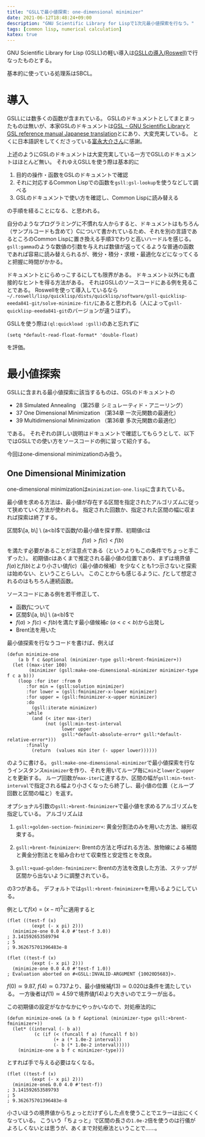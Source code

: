 ```yaml
---
title: "GSLLで最小値探索: one-dimensional minimizer"
date: 2021-06-12T18:48:24+09:00
description: "GNU Scientific Library for Lispで1次元最小値探索を行なう。"
tags: [common lisp, numerical calculation]
katex: true
---
```


GNU Scientific Library for Lisp (GSLL)の軽い導入は[GSLLの導入(Roswell)](https://biyori-sh.github.io/posts/post-20210505/)で行なったものとする。

基本的に使っている処理系はSBCL。


# 導入
GSLLには数多くの函数が含まれている。
GSLLのドキュメントとしてまとまったものは無いが、本家GSLのドキュメントは[GSL - GNU Scientific Library](https://www.gnu.org/software/gsl/)と[GSL reference manual Japanese translation](https://staff.aist.go.jp/tominaga-daisuke/translations/gsl/index.html)とにあり、大変充実している。
とくに日本語訳をしてくださっている[富永大介さん](https://staff.aist.go.jp/tominaga-daisuke/)に感謝。

上述のようにGSLのドキュメントは大変充実している一方でGSLLのドキュメントはほとんど無い。
それゆえGSLLを使う際は基本的に

1. 目的の操作・函数をGSLのドキュメントで確認
2. それに対応するCommon Lispでの函数を`gsll:gsl-lookup`を使うなどして調べる
3. GSLのドキュメントで使い方を確認し、Common Lispに読み替える

の手順を経ることになる、と思われる。

自分のようなプログラミングに不慣れな人からすると、ドキュメントはもちろん（サンプルコードも含めて）Cについて書かれているため、それを別の言語であるところのCommon Lispに置き換える手順3でわりと高いハードルを感じる。
`gsll:gamma`のような数値の引数を与えれば数値が返ってくるような普通の函数であれば容易に読み替えられるが、微分・積分・求根・最適化などになってくると把握に時間がかかる。

ドキュメントとにらめっこするにしても限界がある。
ドキュメント以外にも直接的なヒントを得る方法がある。
それはGSLLのソースコードにある例を見ることである。
Roswellを使って導入しているなら`~/.roswell/lisp/quicklisp/dists/quicklisp/software/gsll-quicklisp-eeeda841-git/solve-minimize-fit/`にあると思われる（人によって`gsll-quicklisp-eeeda841-git`のバージョンが違うはず）。

GSLLを使う際は`(ql:quickload :gsll)`のあと忘れずに
```Lisp
(setq *default-read-float-format* 'double-float)
```
を評価。


# 最小値探索
GSLLに含まれる最小値探索に該当するものは、GSLのドキュメントの

* 28 Simulated Annealing （第25章 シミュレーティド・アニーリング）
* 37 One Dimensional Minimization （第34章 一次元関数の最適化）
* 39 Multidimensional Minimization （第36章 多次元関数の最適化）

である。
それぞれの詳しい説明はドキュメントで確認してもらうとして、以下ではGSLLでの使い方をソースコードの例に習って紹介する。

今回はone-dimensional minimizationのみ扱う。


## One Dimensional Minimization
one-dimensional minimizationは`minimization-one.lisp`に含まれている。

最小値を求める方法は、最小値が存在する区間を指定されたアルゴリズムに従って狭めていく方法が使われる。
指定された回数か、指定された区間の幅に収まれば探索は終了する。

区間$\[a, b\] \ (a<b)$で函数$f$の最小値を探す際、初期値$c$は
$$
f(a) > f(c) < f(b)
$$
を満たす必要があることが注意点である（というよりもこの条件でちょっと手こずった）。
初期値$c$はあくまで推定される最小値の位置であり、まずは境界値$f(a)$と$f(b)$とより小さい値$f(c)$（最小値の候補）を少なくとも1つ示さないと探索は始めない、ということらしい。
このことからも感じるように、$f$として想定されるのはもちろん連続函数。

ソースコードにある例を若干修正して、

* 函数$f$について
* 区間$\[a, b\] \ (a<b)$で
* $f(a) > f(c) < f(b)$を満たす最小値候補$c \ (a<c<b)$から出発し
* Brent法を用いた

最小値探索を行なうコードを書けば、例えば
```Lisp
(defun minimize-one
    (a b f c &optional (minimizer-type gsll:+brent-fminimizer+))
  (let ((max-iter 100)
        (minimizer (gsll:make-one-dimensional-minimizer minimizer-type f c a b)))
    (loop :for iter :from 0
       :for min = (gsll:solution minimizer)
       :for lower = (gsll:fminimizer-x-lower minimizer)
       :for upper = (gsll:fminimizer-x-upper minimizer)
       :do
         (gsll:iterate minimizer)
       :while
         (and (< iter max-iter)
              (not (gsll:min-test-interval
                    lower upper
                    gsll:*default-absolute-error* gsll:*default-relative-error*)))
       :finally
         (return  (values min iter (- upper lower))))))
```
のように書ける。
`gsll:make-one-dimensional-minimizer`で最小値探索を行なうインスタンス`minimizer`を作り、それを用いてループ毎に`min`と`lower`と`upper`とを更新する。
ループ回数が`max-iter`に達するか、区間の幅が`gsll:min-test-interval`で指定される幅より小さくなったら終了し、最小値の位置（とループ回数と区間の幅と）を返す。

オプショナル引数の`gsll:+brent-fminimizer+`で最小値を求めるアルゴリズムを指定している。
アルゴリズムは

1. `gsll:+golden-section-fminimizer+`:
黄金分割法のみを用いた方法、線形収束する。

2. `gsll:+brent-fminimizer+`:
Brentの方法と呼ばれる方法、放物線による補間と黄金分割法とを組み合わせて収束性と安定性とを改良。

3. `gsll:+quad-golden-fminimizer+`:
Brentの方法を改良した方法、ステップが区間から出ないように調整されている。

の3つがある。
デフォルトでは`gsll:+brent-fminimizer+`を用いるようにしている。

例として$f(x) = (x-\pi)^2$に適用すると
```Lisp
(flet ((test-f (x)
         (expt (- x pi) 2)))
  (minimize-one 0.0 4.0 #'test-f 3.0))
; 3.141592653589794
; 5
; 9.362675701396483e-8

(flet ((test-f (x)
         (expt (- x pi) 2)))
  (minimize-one 0.0 4.0 #'test-f 1.0))
; Evaluation aborted on #<GSLL:INVALID-ARGUMENT {10020D5683}>.
```
$f(0) \simeq 9.87, \ f(4) \simeq 0.737$より、最小値候補$f(3) \simeq 0.020$は条件を満たしている。
一方後者は$f(1) \simeq 4.59$で境界値$f(4)$より大きいのでエラーが出る。

この初期値の設定がなかなかにやっかいなので、対処療法的に
```Lisp
(defun minimize-one& (a b f &optional (minimizer-type gsll:+brent-fminimizer+))
  (let* ((interval (- b a))
          (c (if (< (funcall f a) (funcall f b))
                 (+ a (* 1.0e-2 interval))
                 (- b (* 1.0e-2 interval)))))
    (minimize-one a b f c minimizer-type)))
```
とすれば手で与える必要はなくなる。
```Lisp
(flet ((test-f (x)
         (expt (- x pi) 2)))
  (minimize-one& 0.0 4.0 #'test-f))
; 3.141592653589793
; 5
; 9.362675701396483e-8
```

小さいほうの境界値からちょっとだけずらした点を使うことでエラーは出にくくなっている。
こういう「ちょっと」で区間の長さの`1.0e-2`倍を使うのは行儀がよろしくないとは思うが、あくまで対処療法ということで……。
